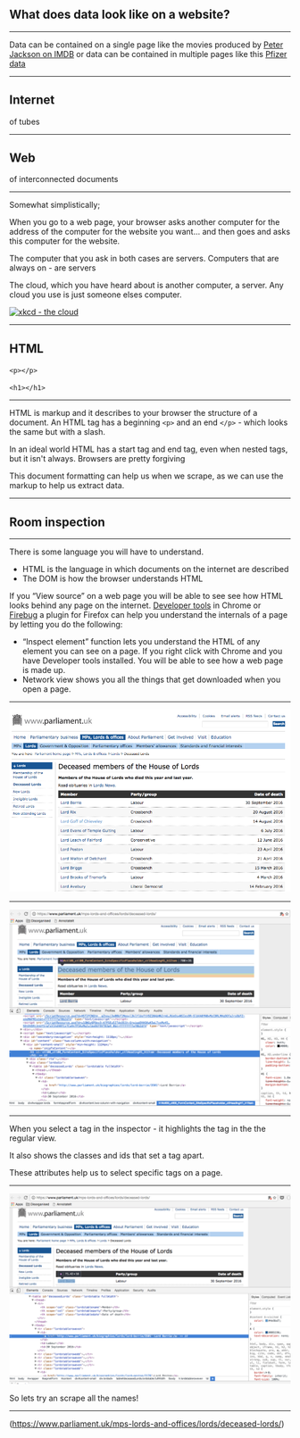 
## What does data look like on a website?

___

Data can be contained on a single page like the movies produced by [Peter Jackson on IMDB](http://www.imdb.com/name/nm0001392/?ref_=nv_sr_3) or data can be contained in multiple pages like this [Pfizer data](http://www.pfizer.com/responsibility/working_with_hcp/payments_report)

---

## Internet
of tubes

---

## Web
of interconnected documents

___

Somewhat simplistically;

When you go to a web page, your browser asks another computer for the address of the computer for the website you want... and then goes and asks this computer for the website.

The computer that you ask in both cases are servers. Computers that are always on - are servers

The cloud, which you have heard about is another computer, a server. Any cloud you use is just someone elses computer.

[![xkcd - the cloud](https://imgs.xkcd.com/comics/the_cloud.png)](https://xkcd.com/908/)

---

## HTML

`<p></p>`

`<h1></h1>`

___

HTML is markup and it describes to your browser the structure of a document. An HTML tag has a beginning `<p>` and an end `</p>` - which looks the same but with a slash.

In an ideal world HTML has a start tag and end tag, even when nested tags, but it isn't always. Browsers are pretty forgiving

This document formatting can help us when we scrape, as we can use the markup to help us extract data.

---

## Room inspection

___

There is some language you will have to understand.

* HTML is the language in which documents on the internet are described
* The DOM is how the browser understands HTML

If you “View source” on a web page you will be able to see see how HTML looks behind any page on the internet. [Developer tools](https://developer.chrome.com/devtools) in Chrome or [Firebug](http://getfirebug.com/) a plugin for Firefox can help you understand the internals of a page by letting you do the following:

* “Inspect element” function lets you understand the HTML of any element you can see on a page. If you right click with Chrome and you have Developer tools installed. You will be able to see how a web page is made up.
* Network view shows you all the things that get downloaded when you open a page.

---

![Deceased lords](./imgs/04-01-page.png)

---


![Deceased lords - H1 selected](./imgs/04-02-h1.png)

___

When you select a tag in the inspector - it highlights the tag in the the regular view.

It also shows the classes and ids that set a tag apart.

These attributes help us to select specific tags on a page.

---

![Deceased lords - Name selected](./imgs/04-03-name.png)

So lets try an scrape all the names!

___

(https://www.parliament.uk/mps-lords-and-offices/lords/deceased-lords/)




